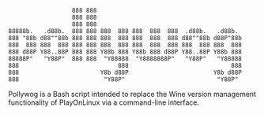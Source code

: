 ```
                  888 888
                  888 888
                  888 888
88888b.   .d88b.  888 888 888  888 888  888  888  .d88b.   .d88b.
888 "88b d88""88b 888 888 888  888 888  888  888 d88""88b d88P"88b
888  888 888  888 888 888 888  888 888  888  888 888  888 888  888
888 d88P Y88..88P 888 888 Y88b 888 Y88b 888 d88P Y88..88P Y88b 888
88888P"   "Y88P"  888 888  "Y88888  "Y8888888P"   "Y88P"   "Y88888
888                            888                             888
888                       Y8b d88P                        Y8b d88P
888                        "Y88P"                          "Y88P"
```

Pollywog is a Bash script intended to replace the Wine version management functionality of PlayOnLinux via a command-line interface.
